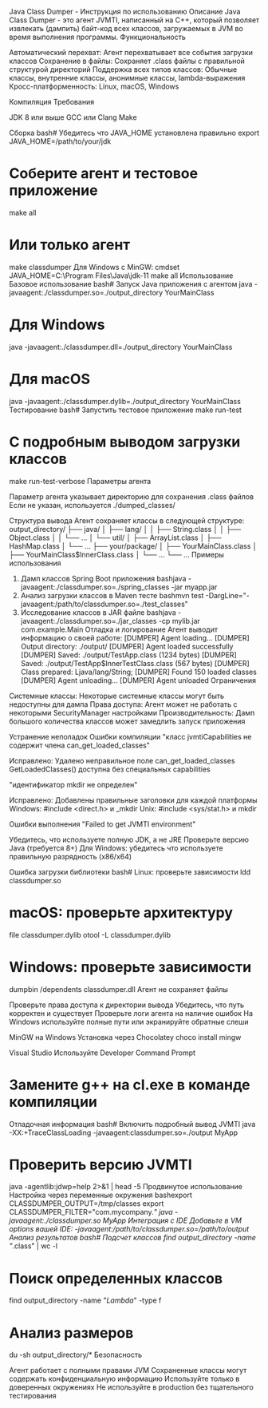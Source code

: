 Java Class Dumper - Инструкция по использованию
Описание
Java Class Dumper - это агент JVMTI, написанный на C++, который позволяет извлекать (дампить) байт-код всех классов, загружаемых в JVM во время выполнения программы.
Функциональность

Автоматический перехват: Агент перехватывает все события загрузки классов
Сохранение в файлы: Сохраняет .class файлы с правильной структурой директорий
Поддержка всех типов классов: Обычные классы, внутренние классы, анонимные классы, lambda-выражения
Кросс-платформенность: Linux, macOS, Windows

Компиляция
Требования

JDK 8 или выше
GCC или Clang
Make

Сборка
bash# Убедитесь что JAVA_HOME установлена правильно
export JAVA_HOME=/path/to/your/jdk

# Соберите агент и тестовое приложение
make all

# Или только агент
make classdumper
Для Windows с MinGW:
cmdset JAVA_HOME=C:\Program Files\Java\jdk-11
make all
Использование
Базовое использование
bash# Запуск Java приложения с агентом
java -javaagent:./classdumper.so=./output_directory YourMainClass

# Для Windows
java -javaagent:./classdumper.dll=./output_directory YourMainClass

# Для macOS  
java -javaagent:./classdumper.dylib=./output_directory YourMainClass
Тестирование
bash# Запустить тестовое приложение
make run-test

# С подробным выводом загрузки классов
make run-test-verbose
Параметры агента

Параметр агента указывает директорию для сохранения .class файлов
Если не указан, используется ./dumped_classes/

Структура вывода
Агент сохраняет классы в следующей структуре:
output_directory/
├── java/
│   ├── lang/
│   │   ├── String.class
│   │   ├── Object.class
│   │   └── ...
│   └── util/
│       ├── ArrayList.class
│       ├── HashMap.class
│       └── ...
├── your/package/
│   ├── YourMainClass.class
│   ├── YourMainClass$InnerClass.class
│   └── ...
└── ...
Примеры использования
1. Дамп классов Spring Boot приложения
bashjava -javaagent:./classdumper.so=./spring_classes -jar myapp.jar
2. Анализ загрузки классов в Maven тесте
bashmvn test -DargLine="-javaagent:/path/to/classdumper.so=./test_classes"
3. Исследование классов в JAR файле
bashjava -javaagent:./classdumper.so=./jar_classes -cp mylib.jar com.example.Main
Отладка и логирование
Агент выводит информацию о своей работе:
[DUMPER] Agent loading...
[DUMPER] Output directory: ./output/
[DUMPER] Agent loaded successfully
[DUMPER] Saved: ./output/TestApp.class (1234 bytes)
[DUMPER] Saved: ./output/TestApp$InnerTestClass.class (567 bytes)
[DUMPER] Class prepared: Ljava/lang/String;
[DUMPER] Found 150 loaded classes
[DUMPER] Agent unloading...
[DUMPER] Agent unloaded
Ограничения

Системные классы: Некоторые системные классы могут быть недоступны для дампа
Права доступа: Агент может не работать с некоторыми SecurityManager настройками
Производительность: Дамп большого количества классов может замедлить запуск приложения

Устранение неполадок
Ошибки компиляции
"класс jvmtiCapabilities не содержит члена can_get_loaded_classes"

Исправлено: Удалено неправильное поле can_get_loaded_classes
GetLoadedClasses() доступна без специальных capabilities

"идентификатор mkdir не определен"

Исправлено: Добавлены правильные заголовки для каждой платформы
Windows: #include <direct.h> и _mkdir
Unix: #include <sys/stat.h> и mkdir

Ошибки выполнения
"Failed to get JVMTI environment"

Убедитесь, что используете полную JDK, а не JRE
Проверьте версию Java (требуется 8+)
Для Windows: убедитесь что используете правильную разрядность (x86/x64)

Ошибка загрузки библиотеки
bash# Linux: проверьте зависимости
ldd classdumper.so

# macOS: проверьте архитектуру
file classdumper.dylib
otool -L classdumper.dylib

# Windows: проверьте зависимости
dumpbin /dependents classdumper.dll
Агент не сохраняет файлы

Проверьте права доступа к директории вывода
Убедитесь, что путь корректен и существует
Проверьте логи агента на наличие ошибок
На Windows используйте полные пути или экранируйте обратные слеши

MinGW на Windows
Установка через Chocolatey
choco install mingw

Visual Studio
Используйте Developer Command Prompt
# Замените g++ на cl.exe в команде компиляции
Отладочная информация
bash# Включить подробный вывод JVMTI
java -XX:+TraceClassLoading -javaagent:classdumper.so=./output MyApp

# Проверить версию JVMTI
java -agentlib:jdwp=help 2>&1 | head -5
Продвинутое использование
Настройка через переменные окружения
bashexport CLASSDUMPER_OUTPUT=/tmp/classes
export CLASSDUMPER_FILTER="com.mycompany.*"
java -javaagent:./classdumper.so MyApp
Интеграция с IDE
Добавьте в VM options вашей IDE:
-javaagent:/path/to/classdumper.so=/path/to/output
Анализ результатов
bash# Подсчет классов
find output_directory -name "*.class" | wc -l

# Поиск определенных классов
find output_directory -name "*Lambda*" -type f

# Анализ размеров
du -sh output_directory/*
Безопасность

Агент работает с полными правами JVM
Сохраненные классы могут содержать конфиденциальную информацию
Используйте только в доверенных окружениях
Не используйте в production без тщательного тестирования
